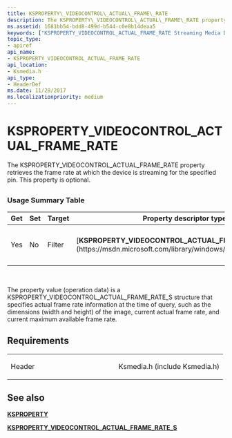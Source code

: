 ```yaml
---
title: KSPROPERTY\_VIDEOCONTROL\_ACTUAL\_FRAME\_RATE
description: The KSPROPERTY\_VIDEOCONTROL\_ACTUAL\_FRAME\_RATE property retrieves the frame rate at which the device is streaming for the specified pin. This property is optional.
ms.assetid: 1681bb54-bdd8-499d-b544-c0e8b14deaa5
keywords: ["KSPROPERTY_VIDEOCONTROL_ACTUAL_FRAME_RATE Streaming Media Devices"]
topic_type:
- apiref
api_name:
- KSPROPERTY_VIDEOCONTROL_ACTUAL_FRAME_RATE
api_location:
- Ksmedia.h
api_type:
- HeaderDef
ms.date: 11/28/2017
ms.localizationpriority: medium
---
```


# KSPROPERTY\_VIDEOCONTROL\_ACTUAL\_FRAME\_RATE


The KSPROPERTY\_VIDEOCONTROL\_ACTUAL\_FRAME\_RATE property retrieves the frame rate at which the device is streaming for the specified pin. This property is optional.

## <span id="ddk_ksproperty_videocontrol_actual_frame_rate_ks"></span><span id="DDK_KSPROPERTY_VIDEOCONTROL_ACTUAL_FRAME_RATE_KS"></span>


### Usage Summary Table

<table>
<colgroup>
<col width="20%" />
<col width="20%" />
<col width="20%" />
<col width="20%" />
<col width="20%" />
</colgroup>
<thead>
<tr class="header">
<th>Get</th>
<th>Set</th>
<th>Target</th>
<th>Property descriptor type</th>
<th>Property value type</th>
</tr>
</thead>
<tbody>
<tr class="odd">
<td><p>Yes</p></td>
<td><p>No</p></td>
<td><p>Filter</p></td>
<td><p>[<strong>KSPROPERTY_VIDEOCONTROL_ACTUAL_FRAME_RATE_S</strong>](https://msdn.microsoft.com/library/windows/hardware/ff566031)</p></td>
<td><p>KSPROPERTY_VIDEOCONTROL</p>
<p>_ACTUAL_FRAME_RATE_S</p></td>
</tr>
</tbody>
</table>

 

The property value (operation data) is a KSPROPERTY\_VIDEOCONTROL\_ACTUAL\_FRAME\_RATE\_S structure that specifies actual frame rate information at the time of query, such as the dimensions (width and height) of the image, current actual frame rate, and current maximum available frame rate.

Requirements
------------

<table>
<colgroup>
<col width="50%" />
<col width="50%" />
</colgroup>
<tbody>
<tr class="odd">
<td><p>Header</p></td>
<td>Ksmedia.h (include Ksmedia.h)</td>
</tr>
</tbody>
</table>

## See also


[**KSPROPERTY**](https://docs.microsoft.com/windows-hardware/drivers/ddi/content/ks/ns-ks-ksidentifier)

[**KSPROPERTY\_VIDEOCONTROL\_ACTUAL\_FRAME\_RATE\_S**](https://msdn.microsoft.com/library/windows/hardware/ff566031)

 

 






